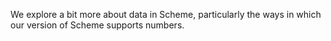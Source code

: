 We explore a bit more about data in Scheme, particularly the ways
in which our version of Scheme supports numbers.

